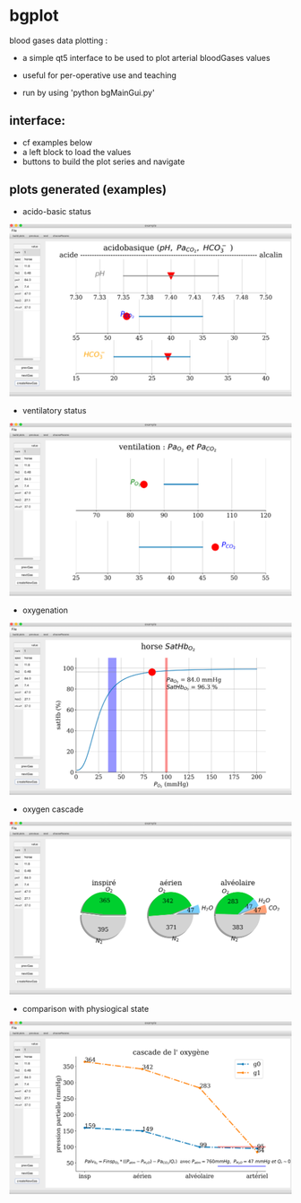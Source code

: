 

# bgplot

blood gases data plotting : 

- a simple qt5 interface to be used to plot arterial bloodGases values 

- useful for per-operative use and teaching
- run by using 'python bgMainGui.py'



## interface:

- cf examples below
- a left block to load the values
- buttons to build the plot series and navigate

## plots generated (examples)

- acido-basic status

![](readFig/example1.png)

- ventilatory status

![](readFig/example2.png)

- oxygenation

![](readFig/example3.png)

- oxygen cascade

![](readFig/example4.png)

- comparison with physiogical state

![](readFig/example5.png)